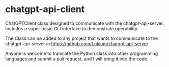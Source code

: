 # chatgpt-api-client
ChatGPTClient class designed to communicate with the chatgpt-api-server. Includes a super basic CLI interface to demonstrate operability.

The Class can be added to any project that wants to communicate to the chatgpt-api-server in https://github.com/Lukium/chatgpt-api-server

Anyone is welcome to translate the Python class into other programming languages and submit a pull request, and I will bring it into the code.
